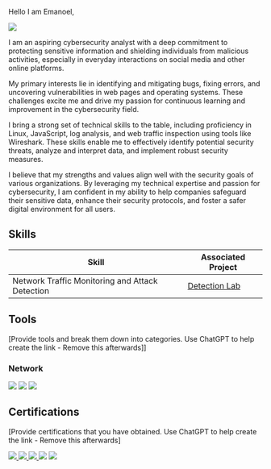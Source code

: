 Hello I am Emanoel,

<a href="https://www.linkedin.com/in/emanoel-aragao/"><img src="https://img.shields.io/badge/-LinkedIn-0072b1?&style=for-the-badge&logo=linkedin&logoColor=white" /></a>

I am an aspiring cybersecurity analyst with a deep commitment to protecting sensitive information and shielding individuals from malicious activities, especially in everyday interactions on social media and other online platforms.

My primary interests lie in identifying and mitigating bugs, fixing errors, and uncovering vulnerabilities in web pages and operating systems. These challenges excite me and drive my passion for continuous learning and improvement in the cybersecurity field.

I bring a strong set of technical skills to the table, including proficiency in Linux, JavaScript, log analysis, and web traffic inspection using tools like Wireshark. These skills enable me to effectively identify potential security threats, analyze and interpret data, and implement robust security measures.

I believe that my strengths and values align well with the security goals of various organizations. By leveraging my technical expertise and passion for cybersecurity, I am confident in my ability to help companies safeguard their sensitive data, enhance their security protocols, and foster a safer digital environment for all users.

## Skills
| Skill                                         | Associated Project         |
|-----------------------------------------------|----------------------------|
| Network Traffic Monitoring and Attack Detection | <a href="https://google.com">Detection Lab</a>|

## Tools
[Provide tools and break them down into categories. Use ChatGPT to help create the link - Remove this afterwards]]

### Network
<div>
    <img src="https://img.shields.io/badge/-Wireshark-1679A7?&style=for-the-badge&logo=Wireshark&logoColor=white" />
    <img src="https://img.shields.io/badge/-Suricata-EF3B2D?&style=for-the-badge&logo=Suricata&logoColor=white" />
    <img src="https://img.shields.io/badge/-Zeek-777BB4?&style=for-the-badge&logo=Zeek&logoColor=white" />
</div>

## Certifications
[Provide certifications that you have obtained. Use ChatGPT to help create the link - Remove this afterwards]
<div>
<a href="https://www.coursera.org/account/accomplishments/verify/K3Z9D43QHTD2?utm_source=link&utm_medium=certificate&utm_content=cert_image&utm_campaign=sharing_cta&utm_product=course">
    <img src="https://img.shields.io/badge/-Security%2B-FF0000?&style=for-the-badge&logo=CompTIA&logoColor=white" />
</a>
<a href="https://www.coursera.org/account/accomplishments/verify/BEFFHDBVQEL7?utm_source=link&utm_medium=certificate&utm_content=cert_image&utm_campaign=sharing_cta&utm_product=course">
    <img src="https://img.shields.io/badge/-Network%2B-007ACC?&style=for-the-badge&logo=CompTIA&logoColor=white" />
</a>
<a href="https://www.coursera.org/account/accomplishments/verify/6HBPDSA7SQH9">
    <img src="https://img.shields.io/badge/-A%2B-4D4D4D?&style=for-the-badge&logo=CompTIA&logoColor=white" />
</a>
<img src="https://img.shields.io/badge/-CDSA-006400?&style=for-the-badge&logoColor=white" />
<img src="https://img.shields.io/badge/-CCD-000080?&style=for-the-badge&logoColor=white" />
</div>
